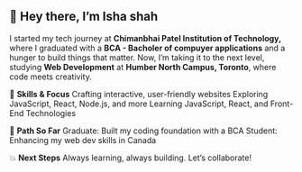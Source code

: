 ## 👋 Hey there, I’m Isha shah
I started my tech journey at **Chimanbhai Patel Institution of Technology,** where I graduated with a **BCA - Bacholer of compuyer applications** and a hunger to build things that matter. Now, I’m taking it to the next level, studying **Web Development** at **Humber North Campus, Toronto**, where code meets creativity.

🔧 **Skills & Focus**
Crafting interactive, user-friendly websites
Exploring JavaScript, React, Node.js, and more
Learning JavaScript, React, and Front-End Technologies

🎯 **Path So Far**
Graduate: Built my coding foundation with a BCA
Student: Enhancing my web dev skills in Canada

💥 **Next Steps**
Always learning, always building. Let’s collaborate!

